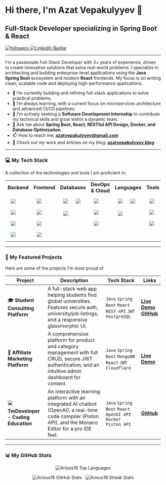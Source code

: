 # Hi there, I'm Azat Vepakulyyev 👋

## Full-Stack Developer specializing in Spring Boot & React

<p align="left">
  <a href="https://github.com/Arious18?tab=followers">
    <img alt="followers" title="Follow me on Github" src="https://img.shields.io/github/followers/Arious18?label=followers&style=social"/>
  </a>
  <a href="https://www.linkedin.com/in/azat-vepakulyyev/" target="_blank">
    <img src="https://img.shields.io/badge/LinkedIn-0077B5?style=for-the-badge&logo=linkedin&logoColor=white" alt="LinkedIn Badge"/>
  </a>
</p>

---

I'm a passionate Full-Stack Developer with 3+ years of experience, driven to create innovative solutions that solve real-world problems. I specialize in architecting and building enterprise-level applications using the **Java Spring Boot** ecosystem and modern **React** frontends. My focus is on writing clean, scalable code and deploying high-performance applications.

- 🔭 I’m currently building and refining full-stack applications to solve practical problems.
- 🌱 I’m always learning, with a current focus on microservices architecture and advanced CI/CD pipelines.
- 🤝 I'm actively seeking a **Software Development Internship** to contribute my technical skills and grow within a dynamic team.
- 💬 Ask me about **Spring Boot, React, RESTful API Design, Docker, and Database Optimization**.
- 📫 How to reach me: **azatvepakulyyev@gmail.com**
- 📄 Check out my work and articles on my blog: **[azatvepakulyyev.blog](https://www.azatvepakulyyev.blog)**

---

### 💻 My Tech Stack

A collection of the technologies and tools I am proficient in:

<table>
  <tr>
    <td align="center" width="16%">
      <strong>Backend</strong>
    </td>
    <td align="center" width="16%">
      <strong>Frontend</strong>
    </td>
    <td align="center" width="16%">
      <strong>Databases</strong>
    </td>
    <td align="center" width="16%">
      <strong>DevOps & Cloud</strong>
    </td>
     <td align="center" width="16%">
      <strong>Languages</strong>
    </td>
    <td align="center" width="16%">
      <strong>Tools</strong>
    </td>
  </tr>
  <tr>
    <td valign="top">
        <a href="https://spring.io/projects/spring-boot" target="_blank"><img style="margin: 10px" src="https://img.shields.io/badge/Spring_Boot-6DB33F?style=for-the-badge&logo=spring&logoColor=white"></a>
        <a href="https://docs.spring.io/spring-framework/docs/current/reference/html/web.html" target="_blank"><img style="margin: 10px" src="https://img.shields.io/badge/Spring_MVC-6DB33F?style=for-the-badge&logo=spring&logoColor=white"></a>
        <a href="https://docs.spring.io/spring-security/site/docs/current/api/" target="_blank"><img style="margin: 10px" src="https://img.shields.io/badge/Spring_Security-6DB33F?style=for-the-badge&logo=spring-security&logoColor=white"></a>
        <a href="https://nodejs.org" target="_blank"><img style="margin: 10px" src="https://img.shields.io/badge/Node.js-339933?style=for-the-badge&logo=nodedotjs&logoColor=white"></a>
    </td>
    <td valign="top">
        <a href="https://reactjs.org/" target="_blank"><img style="margin: 10px" src="https://img.shields.io/badge/React-20232A?style=for-the-badge&logo=react&logoColor=61DAFB"></a>
        <a href="https://www.w3.org/html/" target="_blank"><img style="margin: 10px" src="https://img.shields.io/badge/HTML5-E34F26?style=for-the-badge&logo=html5&logoColor=white"></a>
        <a href="https://www.w3schools.com/css/" target="_blank"><img style="margin: 10px" src="https://img.shields.io/badge/CSS3-1572B6?style=for-the-badge&logo=css3&logoColor=white"></a>
        <a href="https://getbootstrap.com" target="_blank"><img style="margin: 10px" src="https://img.shields.io/badge/Bootstrap-563D7C?style=for-the-badge&logo=bootstrap&logoColor=white"></a>
    </td>
    <td valign="top">
      <a href="https://www.mysql.com/" target="_blank"><img style="margin: 10px" src="https://img.shields.io/badge/MySQL-4479A1?style=for-the-badge&logo=mysql&logoColor=white"></a>
      <a href="https://www.postgresql.org" target="_blank"><img style="margin: 10px" src="https://img.shields.io/badge/PostgreSQL-336791?style=for-the-badge&logo=postgresql&logoColor=white"></a>
      <a href="https://www.mongodb.com/" target="_blank"><img style="margin: 10px" src="https://img.shields.io/badge/MongoDB-47A248?style=for-the-badge&logo=mongodb&logoColor=white"></a>
    </td>
    <td valign="top">
      <a href="https://www.docker.com/" target="_blank"><img style="margin: 10px" src="https://img.shields.io/badge/Docker-2496ED?style=for-the-badge&logo=docker&logoColor=white"></a>
      <a href="https://aws.amazon.com" target="_blank"><img style="margin: 10px" src="https://img.shields.io/badge/AWS-232F3E?style=for-the-badge&logo=amazon-aws&logoColor=white"></a>
      <a href="https://www.cloudflare.com" target="_blank"><img style="margin: 10px" src="https://img.shields.io/badge/Cloudflare-F38020?style=for-the-badge&logo=Cloudflare&logoColor=white"></a>
    </td>
     <td valign="top">
      <a href="https://www.java.com" target="_blank"><img style="margin: 10px" src="https://img.shields.io/badge/Java-ED8B00?style=for-the-badge&logo=openjdk&logoColor=white"></a>
      <a href="https://developer.mozilla.org/en-US/docs/Web/JavaScript" target="_blank"><img style="margin: 10px" src="https://img.shields.io/badge/JavaScript-F7DF1E?style=for-the-badge&logo=javascript&logoColor=black"></a>
      <a href="https://www.python.org" target="_blank"><img style="margin: 10px" src="https://img.shields.io/badge/Python-3776AB?style=for-the-badge&logo=python&logoColor=white"></a>
    </td>
    <td valign="top">
      <a href="https://git-scm.com/" target="_blank"><img style="margin: 10px" src="https://img.shields.io/badge/Git-F05032?style=for-the-badge&logo=git&logoColor=white"></a>
      <a href="https://maven.apache.org/" target="_blank"><img style="margin: 10px" src="https://img.shields.io/badge/Maven-C71A36?style=for-the-badge&logo=apache-maven&logoColor=white"></a>
      <a href="https://www.jetbrains.com/idea/" target="_blank"><img style="margin: 10px" src="https://img.shields.io/badge/IntelliJ_IDEA-000000.svg?style=for-the-badge&logo=intellij-idea&logoColor=white"></a>
    </td>
  </tr>
</table>

---

### 🚀 My Featured Projects

Here are some of the projects I'm most proud of.

| Project                                                                            | Description                                                                                                                                              | Tech Stack                                                                    | Links                                                                                                                                                 |
| ---------------------------------------------------------------------------------- | -------------------------------------------------------------------------------------------------------------------------------------------------------- | ----------------------------------------------------------------------------- | ----------------------------------------------------------------------------------------------------------------------------------------------------- |
| 🎓 **Student Consulting Platform**                                                  | A full-stack web app helping students find global universities. Features secure auth, university/job listings, and a responsive glassmorphic UI.         | `Java` `Spring Boot` `React` `REST API` `JWT` `PostgreSQL`                      | [**Live Demo**](https://talyp.biz) <br/> [**GitHub**](https://github.com/Arious18/Full-Stack-Spring-Boot-My-Student-Consultancy)                          |
| 🛒 **Affiliate Marketing Platform**                                                 | A comprehensive platform for product and category management with full CRUD, secure JWT authentication, and an intuitive admin dashboard for content.  | `Java` `Spring Boot` `MongoDB` `React` `JWT` `Cloudflare`                       | [**Live Demo**](https://clickify.org)                                                                                                                  |
| 💻 **TmDeveloper - Coding Education**                                               | An interactive learning platform with an integrated AI chatbot (OpenAI), a real-time code compiler (Piston API), and the Monaco Editor for a pro IDE feel. | `Java` `Spring Boot` `React` `OpenAI API` `Docker` `Piston API`               | [**GitHub**](https://github.com/Arious18/TmDeveloper)                                                                                                 |

---

### 📊 My GitHub Stats

<p align="center">
  <img src="https://github-readme-stats.vercel.app/api/top-langs?username=Arious18&show_icons=true&locale=en&layout=compact&theme=vision-friendly-dark" alt="Arious18 Top Languages" />
</p>
<p align="center">
  <img src="https://github-readme-stats.vercel.app/api?username=Arious18&show_icons=true&locale=en&theme=vision-friendly-dark" alt="Arious18 GitHub Stats" />
   
  <img src="https://github-readme-streak-stats.herokuapp.com/?user=Arious18&theme=vision-friendly-dark" alt="Arious18 Streak Stats" />
</p>
